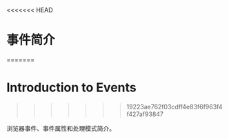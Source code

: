 <<<<<<< HEAD
# 事件简介
=======
# Introduction to Events
>>>>>>> 19223ae762f03cdff4e83f6f963f4f427af93847

浏览器事件、事件属性和处理模式简介。
